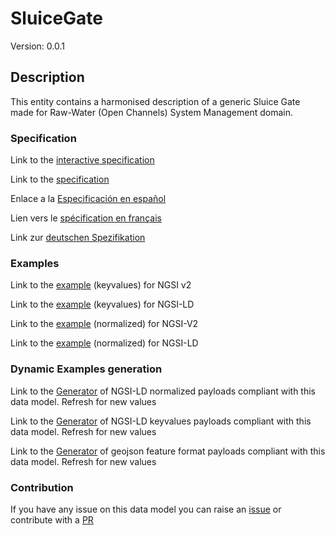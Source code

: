 # SluiceGate
Version: 0.0.1

## Description 

This entity contains a harmonised description of a generic Sluice Gate made for Raw-Water (Open Channels) System Management domain.
### Specification

Link to the [interactive specification](https://swagger.lab.fiware.org/?url=https://smart-data-models.github.io/dataModel.OpenChannelManagement/SluiceGate/swagger.yaml)

Link to the [specification](https://smart-data-models.github.io/dataModel.OpenChannelManagement/SluiceGate/doc/spec.md)

Enlace a la [Especificación en español](https://smart-data-models.github.io/dataModel.OpenChannelManagement/SluiceGate/doc/spec_ES.md)

Lien vers le [spécification en français](https://smart-data-models.github.io/dataModel.OpenChannelManagement/SluiceGate/doc/spec_FR.md)

Link zur [deutschen Spezifikation](https://smart-data-models.github.io/dataModel.OpenChannelManagement/SluiceGate/doc/spec_DE.md)
### Examples

Link to the [example](https://smart-data-models.github.io/dataModel.OpenChannelManagement/SluiceGate/examples/example.json) (keyvalues) for NGSI v2

Link to the [example](https://smart-data-models.github.io/dataModel.OpenChannelManagement/SluiceGate/examples/example.jsonld) (keyvalues) for NGSI-LD

Link to the [example](https://smart-data-models.github.io/dataModel.OpenChannelManagement/SluiceGate/examples/example-normalized.json) (normalized) for NGSI-V2

Link to the [example](https://smart-data-models.github.io/dataModel.OpenChannelManagement/SluiceGate/examples/example-normalized.jsonld) (normalized) for NGSI-LD
### Dynamic Examples generation

Link to the [Generator](https://smartdatamodels.org/extra/ngsi-ld_generator_v0.92.php?schemaUrl=https://raw.githubusercontent.com/smart-data-models/dataModel.OpenChannelManagement/master/SluiceGate/schema.json&email=info@smartdatamodels.org) of NGSI-LD normalized payloads compliant with this data model. Refresh for new values

Link to the [Generator](https://smartdatamodels.org/extra/ngsi-ld_generator_keyvalues_v0.92.php?schemaUrl=https://raw.githubusercontent.com/smart-data-models/dataModel.OpenChannelManagement/master/SluiceGate/schema.json&email=info@smartdatamodels.org) of NGSI-LD keyvalues payloads compliant with this data model. Refresh for new values

Link to the [Generator](https://smartdatamodels.org/extra/geojson_features_generator_v1.0.php?schemaUrl=https://raw.githubusercontent.com/smart-data-models/dataModel.OpenChannelManagement/master/SluiceGate/schema.json&email=info@smartdatamodels.org) of geojson feature format payloads compliant with this data model. Refresh for new values
### Contribution

 If you have any issue on this data model you can raise an [issue](https://github.com/smart-data-models/dataModel.OpenChannelManagement/issues)  or contribute with a [PR](https://github.com/smart-data-models/dataModel.OpenChannelManagement/pulls)